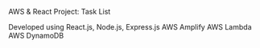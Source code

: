 AWS & React Project: Task List

Developed using React.js, Node.js, Express.js
AWS Amplify
AWS Lambda
AWS DynamoDB
